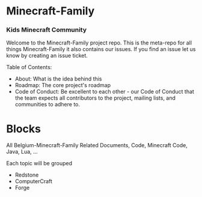 # Minecraft-Family
### Kids Minecraft Community
Welcome to the Minecraft-Family project repo.
This is the meta-repo for all things Minecraft-Family it also contains our issues.
If you find an issue let us know by creating an issue ticket.

Table of Contents:

- About: What is the idea behind this
- Roadmap: The core project's roadmap
- Code of Conduct: Be excellent to each other - our Code of Conduct that the team expects all contributors to the project, mailing lists, and communities to adhere to.

# Blocks
All Belgium-Minecraft-Family Related Documents, Code, Minecraft Code, Java, Lua, ...

Each topic will be grouped

- Redstone
- ComputerCraft
- Forge
